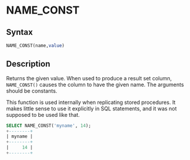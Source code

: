 # NAME_CONST

## Syntax

```sql
NAME_CONST(name,value)
```

## Description

Returns the given value. When used to produce a result set column,
 <code class="highlight fixed" style="white-space:pre-wrap">NAME_CONST()</code> causes the column to have the given name. The
arguments should be constants.

This function is used internally when replicating stored procedures. It makes little sense to use it explicitly in SQL statements, and it was not supposed to be used like that.

```sql
SELECT NAME_CONST('myname', 14);
+--------+
| myname |
+--------+
|     14 |
+--------+
```